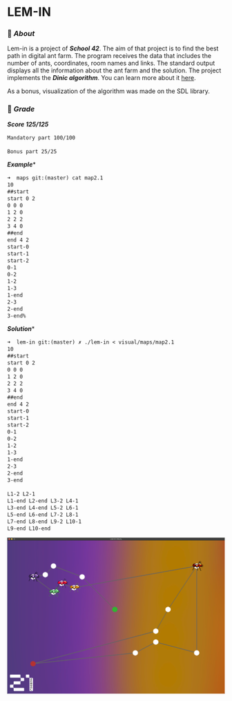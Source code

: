 # LEM-IN

### :white_square_button: ***About***

Lem-in is a project of ***School 42***. The aim of that project is to find the best path in digital ant farm. The program receives the data that includes the number of ants, coordinates, room names and links.
The standard output displays all the information about the ant farm and the solution. The project implements the ***Dinic algorithm***. You can learn more about it [here](https://ru.wikipedia.org/wiki/%D0%90%D0%BB%D0%B3%D0%BE%D1%80%D0%B8%D1%82%D0%BC_%D0%94%D0%B8%D0%BD%D0%B8%D1%86%D0%B0).

As a bonus, visualization of the algorithm was made on the SDL library.

### :white_square_button: ***Grade***

***Score 125/125***
```
Mandatory part 100/100

Bonus part 25/25
```
***Example****
```console
➜  maps git:(master) cat map2.1
10
##start
start 0 2
0 0 0
1 2 0
2 2 2
3 4 0
##end
end 4 2
start-0
start-1
start-2
0-1
0-2
1-2
1-3
1-end
2-3
2-end
3-end%
```
***Solution****
```console
➜  lem-in git:(master) ✗ ./lem-in < visual/maps/map2.1 
10
##start
start 0 2
0 0 0
1 2 0
2 2 2
3 4 0
##end
end 4 2
start-0
start-1
start-2
0-1
0-2
1-2
1-3
1-end
2-3
2-end
3-end

L1-2 L2-1
L1-end L2-end L3-2 L4-1
L3-end L4-end L5-2 L6-1
L5-end L6-end L7-2 L8-1
L7-end L8-end L9-2 L10-1
L9-end L10-end
```
![lem_in.42](./images/image1.png)
